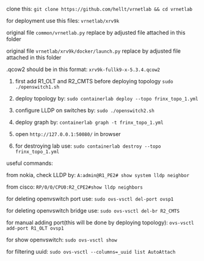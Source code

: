 clone this:
`git clone https://github.com/hellt/vrnetlab && cd vrnetlab`

for deployment use this files:
`vrnetlab/xrv9k`

original file `common/vrnetlab.py`
replace by adjusted file attached in this folder

original file `vrnetlab/xrv9k/docker/launch.py`
replace by adjusted file attached in this folder

.qcow2 should be in this format:
`xrv9k-fullk9-x-5.3.4.qcow2`




1. first add R1_OLT and R2_CMTS before deploying topology
   `sudo ./openswitch1.sh`

2. deploy topology by:
   `sudo containerlab deploy --topo frinx_topo_1.yml`

3. configure LLDP on switches by:
   `sudo ./openswitch2.sh`

4. deploy graph by:
   `containerlab graph -t frinx_topo_1.yml`

5. open `http://127.0.0.1:50080/` in browser

6. for destroying lab use:
   `sudo containerlab destroy --topo frinx_topo_1.yml`



useful commands:

from nokia, check LLDP by:
`A:admin@R1_PE2# show system lldp neighbor`

from cisco:
`RP/0/0/CPU0:R2_CPE2#show lldp neighbors`

for deleting openvswitch port use:
`sudo ovs-vsctl del-port ovsp1`

for deleting openvswitch bridge use:
`sudo ovs-vsctl del-br R2_CMTS`

for manual adding port(this will be done by deploying topology):
`ovs-vsctl add-port R1_OLT ovsp1`

for show openvswitch:
`sudo ovs-vsctl show`

for filtering uuid:
`sudo ovs-vsctl --columns=_uuid list AutoAttach`

